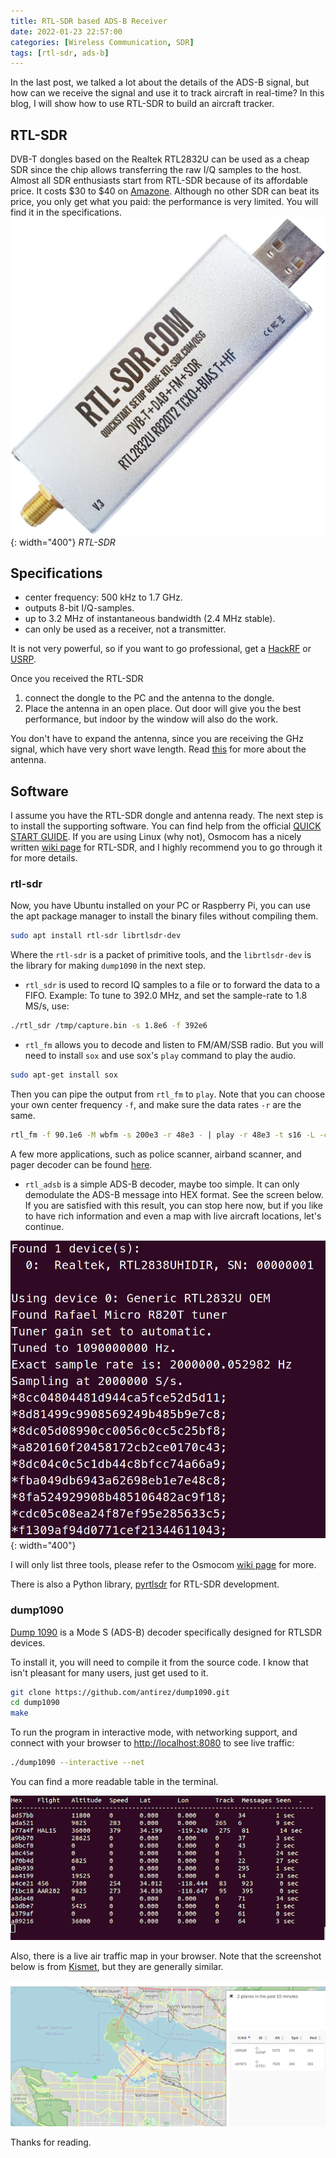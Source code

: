 ```yaml
---
title: RTL-SDR based ADS-B Receiver
date: 2022-01-23 22:57:00
categories: [Wireless Communication, SDR]
tags: [rtl-sdr, ads-b]
---
```


In the last post, we talked a lot about the details of the ADS-B signal, but how can we receive the signal and use it to track aircraft in real-time? In this blog, I will show how to use RTL-SDR to build an aircraft tracker.

## RTL-SDR

DVB-T dongles based on the Realtek RTL2832U can be used as a cheap SDR since the chip allows transferring the raw I/Q samples to the host.
Almost all SDR enthusiasts start from RTL-SDR because of its affordable price. It costs $30 to $40 on [Amazone](https://www.amazon.com/RTL-SDR-Blog-RTL2832U-Software-Defined/dp/B011HVUEME/ref=sr_1_3?keywords=RTL-SDR+Blog&qid=1642745510&sr=8-3).
Although no other SDR can beat its price, you only get what you paid: the performance is very limited. You will find it in the specifications.
![RTL-SDR](/assets/img/posts/rtlsdr.jpeg){: width="400"}
_RTL-SDR_

## Specifications

- center frequency: 500 kHz to 1.7 GHz.
- outputs 8-bit I/Q-samples.
- up to 3.2 MHz of instantaneous bandwidth (2.4 MHz stable).
- can only be used as a receiver, not a transmitter.

It is not very powerful, so if you want to go professional, get a [HackRF](https://greatscottgadgets.com/hackrf/) or [USRP](https://www.ettus.com/all-products/usrp-b200mini/).

Once you received the RTL-SDR

1. connect the dongle to the PC and the antenna to the dongle.
2. Place the antenna in an open place. Out door will give you the best performance, but indoor by the window will also do the work.

You don't have to expand the antenna, since you are receiving the GHz signal, which have very short wave length.
Read [this](https://discussions.flightaware.com/t/three-easy-diy-antennas-for-beginners/16348) for more about the antenna.

## Software

I assume you have the RTL-SDR dongle and antenna ready. The next step is to install the supporting software.
You can find help from the official [QUICK START GUIDE](https://www.rtl-sdr.com/rtl-sdr-quick-start-guide/).
If you are using Linux (why not), Osmocom has a nicely written [wiki page](https://osmocom.org/projects/rtl-sdr/wiki/Rtl-sdr) for RTL-SDR, and I highly recommend you to go through it for more details.

### rtl-sdr

Now, you have Ubuntu installed on your PC or Raspberry Pi, you can use the apt package manager to install the binary files without compiling them.

```bash
sudo apt install rtl-sdr librtlsdr-dev
```

Where the `rtl-sdr` is a packet of primitive tools, and the `librtlsdr-dev` is the library for making `dump1090` in the next step.

- `rtl_sdr` is used to record IQ samples to a file or to forward the data to a FIFO.
Example: To tune to 392.0 MHz, and set the sample-rate to 1.8 MS/s, use:

```bash
./rtl_sdr /tmp/capture.bin -s 1.8e6 -f 392e6
```

- `rtl_fm` allows you to decode and listen to FM/AM/SSB radio. But you will need to install `sox` and use sox's `play` command to play the audio.

```bash
sudo apt-get install sox
```

Then you can pipe the output from `rtl_fm` to `play`. Note that you can choose your own center frequency `-f`, and make sure the data rates `-r` are the same.

```bash
rtl_fm -f 90.1e6 -M wbfm -s 200e3 -r 48e3 - | play -r 48e3 -t s16 -L -c 1  -
```

A few more applications, such as police scanner, airband scanner, and pager decoder can be found [here](https://gist.github.com/yuvadm/4963281).

- `rtl_adsb` is a simple ADS-B decoder, maybe too simple. It can only demodulate the ADS-B message into HEX format. See the screen below. If you are satisfied with this result, you can stop here now, but if you like to have rich information and even a map with live aircraft locations, let's continue.

![rtl_adsb](/assets/img/posts/rtl_adsb.png){: width="400"}

I will only list three tools, please refer to the Osmocom [wiki page](https://osmocom.org/projects/rtl-sdr/wiki/Rtl-sdr) for more.

There is also a Python library, [pyrtlsdr](https://pyrtlsdr.readthedocs.io/en/latest/Overview.html) for RTL-SDR development.

### dump1090

[Dump 1090](https://github.com/antirez/dump1090) is a Mode S (ADS-B) decoder specifically designed for RTLSDR devices.

To install it, you will need to compile it from the source code.
I know that isn't pleasant for many users, just get used to it.

```bash
git clone https://github.com/antirez/dump1090.git
cd dump1090
make
```

To run the program in interactive mode, with networking support, and connect with your browser to <http://localhost:8080> to see live traffic:

```bash
./dump1090 --interactive --net
```

You can find a more readable table in the terminal.

![dump1090](/assets/img/posts/dump1090.png)

Also, there is a live air traffic map in your browser.
Note that the screenshot below is from [Kismet](https://www.kismetwireless.net/), but they are generally similar.

![ADS-B live map](/assets/img/posts/kismet-adsb.png)

Thanks for reading.
